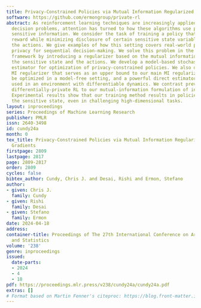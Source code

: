 ```yaml
---
title: Privacy-Constrained Policies via Mutual Information Regularized Policy Gradients
software: https://github.com/ermongroup/private-rl
abstract: As reinforcement learning techniques are increasingly applied to real-world
  decision problems, attention has turned to how these algorithms use potentially
  sensitive information. We consider the task of training a policy that maximizes
  reward while minimizing disclosure of certain sensitive state variables through
  the actions. We give examples of how this setting covers real-world problems in
  privacy for sequential decision-making. We solve this problem in the policy gradients
  framework by introducing a regularizer based on the mutual information (MI) between
  the sensitive state and the actions. We develop a model-based stochastic gradient
  estimator for optimization of privacy-constrained policies. We also discuss an alternative
  MI regularizer that serves as an upper bound to our main MI regularizer and can
  be optimized in a model-free setting, and a powerful direct estimator that can be
  used in an environment with differentiable dynamics. We contrast previous work in
  differentially-private RL to our mutual-information formulation of information disclosure.
  Experimental results show that our training method results in policies that hide
  the sensitive state, even in challenging high-dimensional tasks.
layout: inproceedings
series: Proceedings of Machine Learning Research
publisher: PMLR
issn: 2640-3498
id: cundy24a
month: 0
tex_title: Privacy-Constrained Policies via Mutual Information Regularized Policy
  Gradients
firstpage: 2809
lastpage: 2817
page: 2809-2817
order: 2809
cycles: false
bibtex_author: Cundy, Chris J. and Desai, Rishi and Ermon, Stefano
author:
- given: Chris J.
  family: Cundy
- given: Rishi
  family: Desai
- given: Stefano
  family: Ermon
date: 2024-04-18
address:
container-title: Proceedings of The 27th International Conference on Artificial Intelligence
  and Statistics
volume: '238'
genre: inproceedings
issued:
  date-parts:
  - 2024
  - 4
  - 18
pdf: https://proceedings.mlr.press/v238/cundy24a/cundy24a.pdf
extras: []
# Format based on Martin Fenner's citeproc: https://blog.front-matter.io/posts/citeproc-yaml-for-bibliographies/
---
```

